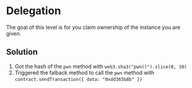 # Delegation

The goal of this level is for you claim ownership of the instance you are given.

## Solution

1. Got the hash of the `pwn` method with `web3.sha3("pwn()").slice(0, 10)`
2. Triggered the falback method to call the `pwn` method with `contract.sendTransaction({ data: "0xdd365b8b" })`
